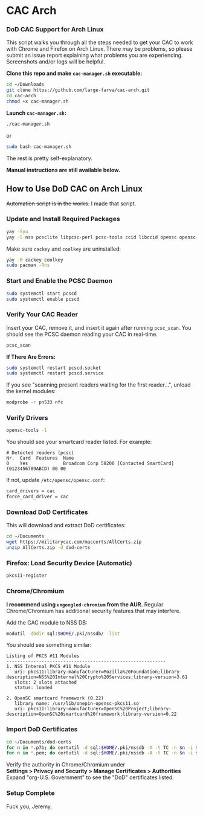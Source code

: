 
# CAC Arch

### DoD CAC Support for Arch Linux

This script walks you through all the steps needed to get your CAC to work with Chrome and Firefox on Arch Linux. There may be problems, so please submit an issue report explaining what problems you are experiencing. Screenshots and/or logs will be helpful.

**Clone this repo and make `cac-manager.sh` executable:**

```bash
cd ~/Downloads
git clone https://github.com/large-farva/cac-arch.git
cd cac-arch
chmod +x cac-manager.sh
```

**Launch `cac-manager.sh`:**

```bash
./cac-manager.sh
```

or

```bash
sudo bash cac-manager.sh
```

The rest is pretty self-explanatory.

**Manual instructions are still available below.**

## How to Use DoD CAC on Arch Linux

~~Automation script is in the works.~~ I made that script.

### Update and Install Required Packages

```bash
yay -Syu
yay -S nss pcsclite libpcsc-perl pcsc-tools ccid libccid opensc opensc-pkcs11
```

Make sure `cackey` and `coolkey` are uninstalled:

```bash
yay -R cackey coolkey
sudo pacman -Rns
```

### Start and Enable the PCSC Daemon

```bash
sudo systemctl start pcscd
sudo systemctl enable pcscd
```

### Verify Your CAC Reader

Insert your CAC, remove it, and insert it again after running `pcsc_scan`. You should see the PCSC daemon reading your CAC in real-time.

```bash
pcsc_scan
```

**If There Are Errors:**

```bash
sudo systemctl restart pcscd.socket
sudo systemctl restart pcscd.service
```

If you see "scanning present readers waiting for the first reader...", unload the kernel modules:

```bash
modprobe -r pn533 nfc
```

### Verify Drivers

```bash
opensc-tools -l
```

You should see your smartcard reader listed. For example:

```
# Detected readers (pcsc)
Nr.  Card  Features  Name
0    Yes             Broadcom Corp 58200 [Contacted SmartCard] (0123456789ABCD) 00 00
```

If not, update `/etc/opensc/opensc.conf`:

```bash
card_drivers = cac
force_card_driver = cac
```

### Download DoD Certificates

This will download and extract DoD certificates:

```bash
cd ~/Documents
wget https://militarycac.com/maccerts/AllCerts.zip
unzip AllCerts.zip -d dod-certs
```

### Firefox: Load Security Device (Automatic)

```bash
pkcs11-register
```

### Chrome/Chromium

**I recommend using `ungoogled-chromium` from the AUR.** Regular Chrome/Chromium has additional security features that may interfere.

Add the CAC module to NSS DB:

```bash
modutil -dbdir sql:$HOME/.pki/nssdb/ -list
```

You should see something similar:

```
Listing of PKCS #11 Modules
-----------------------------------------------------------
1. NSS Internal PKCS #11 Module
   uri: pkcs11:library-manufacturer=Mozilla%20Foundation;library-description=NSS%20Internal%20Crypto%20Services;library-version=3.61
   slots: 2 slots attached
   status: loaded

2. OpenSC smartcard framework (0.22)
   library name: /usr/lib/onepin-opensc-pkcs11.so
   uri: pkcs11:library-manufacturer=OpenSC%20Project;library-description=OpenSC%20smartcard%20framework;library-version=0.22
```

### Import DoD Certificates

```bash
cd ~/Documents/dod-certs
for n in *.p7b; do certutil -d sql:$HOME/.pki/nssdb -A -t TC -n $n -i $n; done
for n in *.pem; do certutil -d sql:$HOME/.pki/nssdb -A -t TC -n $n -i $n; done
```

Verify the authority in Chrome/Chromium under<br>
**Settings > Privacy and Security > Manage Certificates > Authorities**<br>
Expand "org-U.S. Government" to see the "DoD" certificates listed.

### Setup Complete

Fuck you, Jeremy.
